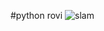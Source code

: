 #python rovi
![slam](https://github.com/horo2016/openCRobotics/upload/master/breezyslam_rovi/SLAM-3.png)
